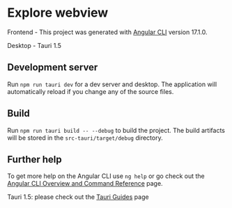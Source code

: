 # Explore webview 

Frontend - This project was generated with [Angular CLI](https://github.com/angular/angular-cli) version 17.1.0.

Desktop - Tauri 1.5

## Development server

Run `npm run tauri dev` for a dev server and desktop. The application will automatically reload if you change any of the source files.


## Build

Run `npm run tauri build -- --debug` to build the project. The build artifacts will be stored in the `src-tauri/target/debug` directory.


## Further help

To get more help on the Angular CLI use `ng help` or go check out the [Angular CLI Overview and Command Reference](https://angular.io/cli) page.

Tauri 1.5: please check out the [Tauri Guides](https://tauri.app/v1/guides/) page
